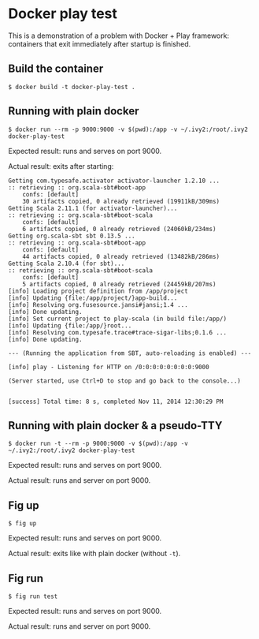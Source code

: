Docker play test
================

This is a demonstration of a problem with Docker + Play framework: containers that exit immediately after startup is finished.

Build the container
-------------------

```
$ docker build -t docker-play-test .
```

Running with plain docker
-------------------------

```
$ docker run --rm -p 9000:9000 -v $(pwd):/app -v ~/.ivy2:/root/.ivy2 docker-play-test
```

Expected result: runs and serves on port 9000.

Actual result: exits after starting:

```
Getting com.typesafe.activator activator-launcher 1.2.10 ...
:: retrieving :: org.scala-sbt#boot-app
	confs: [default]
	30 artifacts copied, 0 already retrieved (19911kB/309ms)
Getting Scala 2.11.1 (for activator-launcher)...
:: retrieving :: org.scala-sbt#boot-scala
	confs: [default]
	6 artifacts copied, 0 already retrieved (24060kB/234ms)
Getting org.scala-sbt sbt 0.13.5 ...
:: retrieving :: org.scala-sbt#boot-app
	confs: [default]
	44 artifacts copied, 0 already retrieved (13482kB/286ms)
Getting Scala 2.10.4 (for sbt)...
:: retrieving :: org.scala-sbt#boot-scala
	confs: [default]
	5 artifacts copied, 0 already retrieved (24459kB/207ms)
[info] Loading project definition from /app/project
[info] Updating {file:/app/project/}app-build...
[info] Resolving org.fusesource.jansi#jansi;1.4 ...
[info] Done updating.
[info] Set current project to play-scala (in build file:/app/)
[info] Updating {file:/app/}root...
[info] Resolving com.typesafe.trace#trace-sigar-libs;0.1.6 ...
[info] Done updating.

--- (Running the application from SBT, auto-reloading is enabled) ---

[info] play - Listening for HTTP on /0:0:0:0:0:0:0:0:9000

(Server started, use Ctrl+D to stop and go back to the console...)


[success] Total time: 8 s, completed Nov 11, 2014 12:30:29 PM
```

Running with plain docker & a pseudo-TTY
----------------------------------------

```
$ docker run -t --rm -p 9000:9000 -v $(pwd):/app -v ~/.ivy2:/root/.ivy2 docker-play-test
```

Expected result: runs and serves on port 9000.

Actual result: runs and server on port 9000.

Fig up
------

```
$ fig up
```

Expected result: runs and serves on port 9000.

Actual result: exits like with plain docker (without `-t`).

Fig run
-------

```
$ fig run test
```

Expected result: runs and serves on port 9000.

Actual result: runs and server on port 9000.
